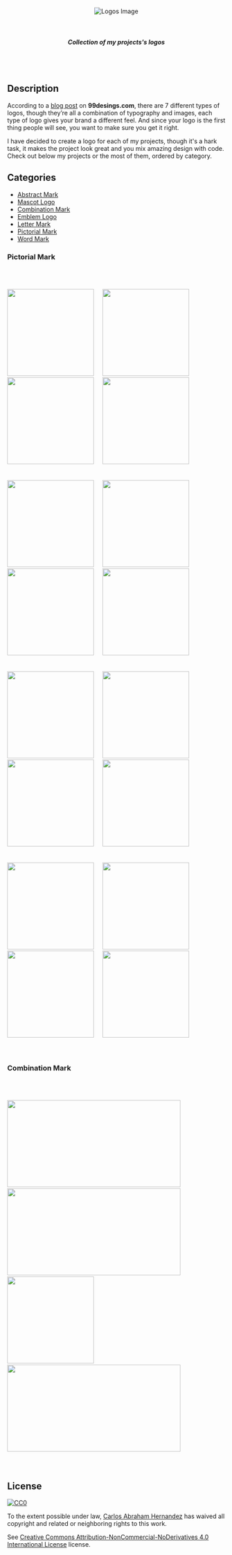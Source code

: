 <div align="center">
  <br>
  <br>
  <br>
  <br>
  <img src="https://cdn.abranhe.com/projects/logos/logos.png" alt= "Logos Image">
  <br>
  <br>
  <br>
  <h5>Collection of my projects's logos</h5>
  <br>
  <br>
</div>

<!-- https://web.archive.org/web/20181025174704/https://99designs.com/blog/tips/types-of-logos/# -->

## Description

According to a [blog post](https://99designs.com/blog/tips/types-of-logos/) on **99desings.com**, there are 7 different types of logos, though they’re all a combination of typography and images, each type of logo gives your brand a different feel. And since your logo is the first thing people will see, you want to make sure you get it right. 

I have decided to create a logo for each of my projects, though it's a hark task, it makes the project look great and you mix amazing design with code. Check out below my projects or the most of them, ordered by category.

##  Categories 

- [Abstract Mark](#abstract-mark)
- [Mascot Logo](#mascot-logo)
- [Combination Mark](#combination-mark)
- [Emblem Logo](#emblem-logo)
- [Letter Mark](#letter-mark)
- [Pictorial Mark](#pictorial-mark)
- [Word Mark](#word-mark)


### Pictorial Mark

<br><br>

[<img src="https://cdn.abranhe.com/projects/topdf/topdf.svg" width="200px" height="200px">][topdf]&nbsp;&nbsp;&nbsp;&nbsp;
[<img src="https://cdn.abranhe.com/projects/lupe/logo.svg" width="200px" height="200px">][lupe]&nbsp;&nbsp;&nbsp;&nbsp;
[<img src="https://cdn.abranhe.com/projects/s-to-o/logo.svg" width="200px" height="200px">][s-to-o]&nbsp;&nbsp;&nbsp;&nbsp;
[<img src="https://cdn.abranhe.com/projects/init-editorconfig/logo.png" width="200px" height="200px">][init-editorconfig]&nbsp;&nbsp;&nbsp;&nbsp;
<br><br><br>
[<img src="https://cdn.abranhe.com/projects/consecutively-unique/logo.svg" width="200px" height="200px">][consecutively-unique]&nbsp;&nbsp;&nbsp;&nbsp;
[<img src="https://cdn.abranhe.com/projects/arg/logo.svg" width="200px" height="200px">][arg]&nbsp;&nbsp;&nbsp;&nbsp;
[<img src="https://cdn.abranhe.com/projects/gong/gong.svg" width="200px" height="200px">][gong]&nbsp;&nbsp;&nbsp;&nbsp;
[<img src="https://cdn.abranhe.com/projects/github-npm/logo.svg" width="200px" height="200px">][github-npm]&nbsp;&nbsp;&nbsp;&nbsp;
<br><br><br>
[<img src="https://cdn.abranhe.com/projects/bigdecimal/logo.svg" width="200px" height="200px">][bigdecimal]&nbsp;&nbsp;&nbsp;&nbsp;
[<img src="https://cdn.abranhe.com/projects/algorithms/logo.svg" width="200px" height="200px">][algorithms]&nbsp;&nbsp;&nbsp;&nbsp;
[<img src="https://cdn.abranhe.com/projects/tryhtml/tryhtml.svg" width="200px" height="200px">][tryhtml]&nbsp;&nbsp;&nbsp;&nbsp;
[<img src="https://cdn.abranhe.com/projects/popular-repos/logo.png" width="200px" height="200px">][popular-repos]&nbsp;&nbsp;&nbsp;&nbsp;
<br><br><br>
[<img src="https://cdn.abranhe.com/projects/permutated/logo.svg" width="200px" height="200px">][permutated]&nbsp;&nbsp;&nbsp;&nbsp;
[<img src="https://cdn.abranhe.com/abraham/abrahamjs.png" width="200px" height="200px">][abranhe-js]&nbsp;&nbsp;&nbsp;&nbsp;
[<img src="https://cdn.abranhe.com/projects/sta/logo.svg" width="200px" height="200px">][sta]&nbsp;&nbsp;&nbsp;&nbsp;
[<img src="https://cdn.abranhe.com/projects/randn/randn.png" width="200px" height="200px">][randn]&nbsp;&nbsp;&nbsp;&nbsp;
<br><br><br>

### Combination Mark

<br><br>

[<img src="https://cdn.abranhe.com/projects/openup/logo.png" width="400px" height="200px">][openup]&nbsp;&nbsp;&nbsp;&nbsp;
[<img src="https://cdn.abranhe.com/projects/username/logo.svg" width="400px" height="200px">][username]&nbsp;&nbsp;&nbsp;&nbsp;
[<img src="https://cdn.abranhe.com/projects/wtii/logo.svg" width="200px" height="200px">][wtii]&nbsp;&nbsp;&nbsp;&nbsp;
[<img src="https://cdn.abranhe.com/projects/dtfe/dtfe.png" width="400px" height="200px">][dtfe]&nbsp;&nbsp;&nbsp;&nbsp;
<br><br><br>

<!----------------------------- Apps links ------------------------------>
[topdf]: https://github.com/abranhe/topdf
[username]: https://github.com/abranhe/username
[gong]: https://github.com/abranhe/gong
[openup]: https://github.com/abranhe/openup
[lupe]: https://github.com/abranhe/lupe
[init-editorconfig]: https://github.com/abranhe/init-editorconfig
[consecutively-unique]: https://github.com/abranhe/consecutively-unique
[arg]: https://github.com/abranhe/arg
[bigdecimal]: https://github.com/abranhe/bigdecimal
[s-to-o]: https://github.com/abranhe/s-to-o
[github-npm]: https://github.com/abranhe/github-npm
[algorithms]: https://github.com/abranhe/algorithms
[tryhtml]: https://tryht.ml/instagram
[popular-repos]: https://github.com/abranhe/popular-repos
[permutated]: https://github.com/abranhe/permutated
[abranhe-js]: https://github.com/abranhe/abranhe
[sta]: https://github.com/abranhe/sta
[randn]: https://github.com/abranhe/randn
[dtfe]: https://github.com/abranhe/dtfe
[wtii]: https://github.com/abranhe/wtii

## License

[![CC0](https://i.creativecommons.org/l/by-nc-nd/4.0/88x31.png)](http://creativecommons.org/licenses/by-nc-nd/4.0/)

To the extent possible under law, [Carlos Abraham Hernandez](https://abranhe.com) has waived all copyright and related or neighboring rights to this work.

See [Creative Commons Attribution-NonCommercial-NoDerivatives 4.0 International License](https://github.com/abranhe/logos/blob/master/license) license.
